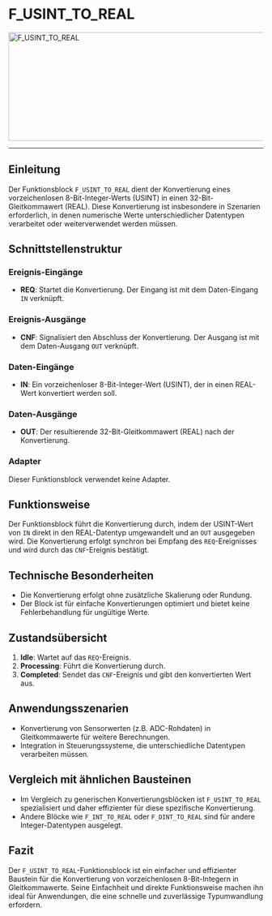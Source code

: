 # F_USINT_TO_REAL

<img width="1451" height="214" alt="F_USINT_TO_REAL" src="https://github.com/user-attachments/assets/f1f498f3-f7f6-48bb-9136-b03a341a2ec4" />

* * * * * * * * * *
## Einleitung
Der Funktionsblock `F_USINT_TO_REAL` dient der Konvertierung eines vorzeichenlosen 8-Bit-Integer-Werts (USINT) in einen 32-Bit-Gleitkommawert (REAL). Diese Konvertierung ist insbesondere in Szenarien erforderlich, in denen numerische Werte unterschiedlicher Datentypen verarbeitet oder weiterverwendet werden müssen.

## Schnittstellenstruktur

### **Ereignis-Eingänge**
- **REQ**: Startet die Konvertierung. Der Eingang ist mit dem Daten-Eingang `IN` verknüpft.

### **Ereignis-Ausgänge**
- **CNF**: Signalisiert den Abschluss der Konvertierung. Der Ausgang ist mit dem Daten-Ausgang `OUT` verknüpft.

### **Daten-Eingänge**
- **IN**: Ein vorzeichenloser 8-Bit-Integer-Wert (USINT), der in einen REAL-Wert konvertiert werden soll.

### **Daten-Ausgänge**
- **OUT**: Der resultierende 32-Bit-Gleitkommawert (REAL) nach der Konvertierung.

### **Adapter**
Dieser Funktionsblock verwendet keine Adapter.

## Funktionsweise
Der Funktionsblock führt die Konvertierung durch, indem der USINT-Wert von `IN` direkt in den REAL-Datentyp umgewandelt und an `OUT` ausgegeben wird. Die Konvertierung erfolgt synchron bei Empfang des `REQ`-Ereignisses und wird durch das `CNF`-Ereignis bestätigt.

## Technische Besonderheiten
- Die Konvertierung erfolgt ohne zusätzliche Skalierung oder Rundung.
- Der Block ist für einfache Konvertierungen optimiert und bietet keine Fehlerbehandlung für ungültige Werte.

## Zustandsübersicht
1. **Idle**: Wartet auf das `REQ`-Ereignis.
2. **Processing**: Führt die Konvertierung durch.
3. **Completed**: Sendet das `CNF`-Ereignis und gibt den konvertierten Wert aus.

## Anwendungsszenarien
- Konvertierung von Sensorwerten (z.B. ADC-Rohdaten) in Gleitkommawerte für weitere Berechnungen.
- Integration in Steuerungssysteme, die unterschiedliche Datentypen verarbeiten müssen.

## Vergleich mit ähnlichen Bausteinen
- Im Vergleich zu generischen Konvertierungsblöcken ist `F_USINT_TO_REAL` spezialisiert und daher effizienter für diese spezifische Konvertierung.
- Andere Blöcke wie `F_INT_TO_REAL` oder `F_DINT_TO_REAL` sind für andere Integer-Datentypen ausgelegt.

## Fazit
Der `F_USINT_TO_REAL`-Funktionsblock ist ein einfacher und effizienter Baustein für die Konvertierung von vorzeichenlosen 8-Bit-Integern in Gleitkommawerte. Seine Einfachheit und direkte Funktionsweise machen ihn ideal für Anwendungen, die eine schnelle und zuverlässige Typumwandlung erfordern.
